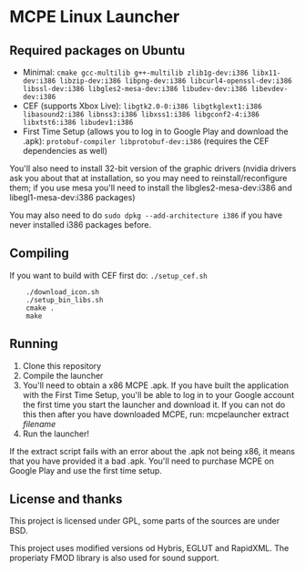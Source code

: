 MCPE Linux Launcher
===================

## Required packages on Ubuntu

- Minimal: `cmake gcc-multilib g++-multilib zlib1g-dev:i386 libx11-dev:i386 libzip-dev:i386 libpng-dev:i386 libcurl4-openssl-dev:i386 libssl-dev:i386 libgles2-mesa-dev:i386 libudev-dev:i386 libevdev-dev:i386`
- CEF (supports Xbox Live): `libgtk2.0-0:i386 libgtkglext1:i386 libasound2:i386 libnss3:i386 libxss1:i386 libgconf2-4:i386 libxtst6:i386 libudev1:i386`
- First Time Setup (allows you to log in to Google Play and download the .apk): `protobuf-compiler libprotobuf-dev:i386` (requires the CEF dependencies as well)

You'll also need to install 32-bit version of the graphic drivers (nvidia drivers ask you about that at installation, so
you may need to reinstall/reconfigure them; if you use mesa you'll need to install the libgles2-mesa-dev:i386 and
libegl1-mesa-dev:i386 packages)

You may also need to do `sudo dpkg --add-architecture i386` if you have never installed i386 packages before.

## Compiling

If you want to build with CEF first do: `./setup_cef.sh`
```
    ./download_icon.sh
    ./setup_bin_libs.sh
    cmake .
    make
```

## Running
1. Clone this repository
2. Compile the launcher
3. You'll need to obtain a x86 MCPE .apk. If you have built the application with the First Time Setup, you'll be able to log in to your Google account the first time you start the launcher and download it. If you can not do this then after you have downloaded MCPE, run: mcpelauncher extract _filename_
5. Run the launcher!

If the extract script fails with an error about the .apk not being x86, it means that you have provided it a bad .apk.
You'll need to purchase MCPE on Google Play and use the first time setup.

## License and thanks
This project is licensed under GPL, some parts of the sources are under BSD.

This project uses modified versions od Hybris, EGLUT and RapidXML. The properiaty FMOD library is also used for sound support.
